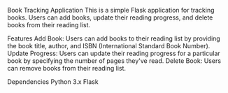 Book Tracking Application
This is a simple Flask application for tracking books. Users can add books, update their reading progress, and delete books from their reading list.

Features
Add Book: Users can add books to their reading list by providing the book title, author, and ISBN (International Standard Book Number).
Update Progress: Users can update their reading progress for a particular book by specifying the number of pages they've read.
Delete Book: Users can remove books from their reading list.

Dependencies
Python 3.x
Flask





